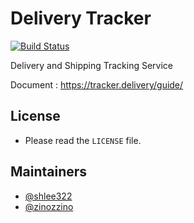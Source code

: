 # Delivery Tracker
[![Build Status](https://travis-ci.org/shlee322/delivery-tracker.svg?branch=master)](https://travis-ci.org/shlee322/delivery-tracker)

Delivery and Shipping Tracking Service

Document : https://tracker.delivery/guide/

## License
- Please read the `LICENSE` file.

## Maintainers
- [@shlee322](https://github.com/shlee322)
- [@zinozzino](https://github.com/zinozzino)
